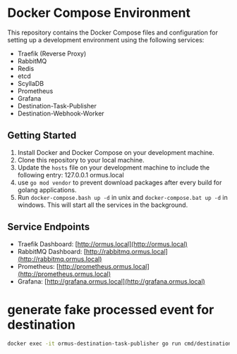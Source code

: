 # Docker Compose Environment

This repository contains the Docker Compose files and configuration for setting up a development environment using the following services:

- Traefik (Reverse Proxy)
- RabbitMQ
- Redis
- etcd
- ScyllaDB
- Prometheus
- Grafana
- Destination-Task-Publisher
- Destination-Webhook-Worker


## Getting Started

1. Install Docker and Docker Compose on your development machine.
2. Clone this repository to your local machine.
3. Update the `hosts` file on your development machine to include the following entry:
   127.0.0.1 ormus.local
4. use `go mod vendor` to prevent download packages after every build for golang applications.
5. Run `docker-compose.bash up -d` in unix and `docker-compose.bat up -d` in windows. This will start all the services in the background.


## Service Endpoints

- Traefik Dashboard: [http://ormus.local](http://ormus.local)
- RabbitMQ Dashboard: [http://rabbitmq.ormus.local](http://rabbitmq.ormus.local)
- Prometheus: [http://prometheus.ormus.local](http://prometheus.ormus.local)
- Grafana: [http://grafana.ormus.local](http://grafana.ormus.local)



# generate fake processed event for destination 

```bash
docker exec -it ormus-destination-task-publisher go run cmd/destination/faker/fake_processed_event_producer.go
```
